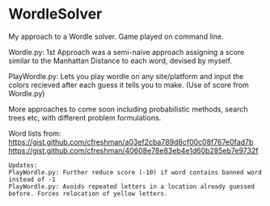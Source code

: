 # WordleSolver
My approach to a Wordle solver. Game played on command line.

Wordle.py: 1st Approach was a semi-naive approach assigning a score similar to the Manhattan Distance to each word, devised by myself.

PlayWordle.py: Lets you play wordle on any site/platform and input the colors recieved after each guess it tells you to make. (Use of score from Wordle.py)

More approaches to come soon including probabilistic methods, search trees etc, with different problem formulations.

Word lists from:
https://gist.github.com/cfreshman/a03ef2cba789d8cf00c08f767e0fad7b
https://gist.github.com/cfreshman/40608e78e83eb4e1d60b285eb7e9732f

    Updates:
    PlayWordle.py: Further reduce score (-10) if word contains banned word instead of -1
    PlayWordle.py: Avoids repeated letters in a location already guessed before. Forces relocation of yellow letters.
